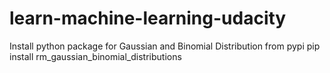 # learn-machine-learning-udacity

Install python package for Gaussian and Binomial Distribution from pypi
pip install rm_gaussian_binomial_distributions
